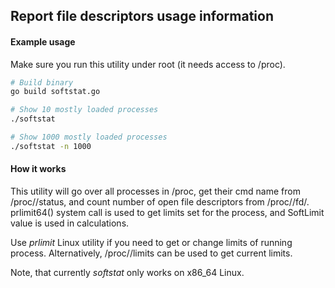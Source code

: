 ## Report file descriptors usage information

#### Example usage
Make sure you run this utility under root (it needs access to /proc).

```bash
# Build binary
go build softstat.go

# Show 10 mostly loaded processes
./softstat

# Show 1000 mostly loaded processes
./softstat -n 1000
```

#### How it works
This utility will go over all processes in /proc, get their cmd name from /proc/<pid>/status, and count number of open file descriptors from /proc/<pid>/fd/. prlimit64() system call is used to get limits set for the process, and SoftLimit value is used in calculations.

Use *prlimit* Linux utility if you need to get or change limits of running process. Alternatively, /proc/<pid>/limits can be used to get current limits.

Note, that currently *softstat* only works on x86_64 Linux.

